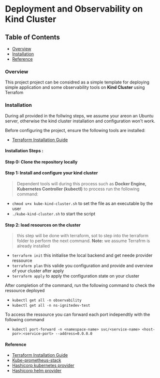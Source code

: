 # Deployment and Observability on Kind Cluster

## Table of Contents
- [Overview](#overview)
- [Installation](#installation)
- [Reference](#reference)

### Overview

This project project can be considred as a simple template for deploying simple application and some observability tools on **Kind Cluster** using Terrafom

### Installation

During all provided in the follwing steps, we assume your areon an Ubuntu server, otherwise the kind cluster installation and configuration won't work.

Before configuring the project, ensure the following tools are installed:
- [Terraform Installation Guide](https://learn.hashicorp.com/tutorials/terraform/install-cli)

#### Installation Steps : 

#### Step 0: Clone the repository locally

#### Step 1: Install and configure your kind cluster
> Dependent tools will during this process such as **Docker Engine, Kubernetes Controller (kubectl)**
to process run the following command:
- `chmod u+x kube-kind-cluster.sh` to set the file as an executable by the user
- `./kube-kind-cluster.sh` to start the script

#### Step 2: load resources on the cluster
> this step will be done with terraform, sot to step into the terraform folder to perform the next command. **Note:** we assume Terrafrm is already installed
- `terraform init` this initialise the local backend and get neede provider ressource
- `terraform plan` this valide you configuration and provide and overview of your cluster after apply
- `terraform apply` to apply the configuration state on your cluster

After completion of the command, run the following command to check the ressource deployed 
- `kubectl get all -n observability`
- `kubectl get all -n ns-ignitedev-test`

To access the ressource you can forward each port independtly with the following command
- `kubectl port-forward -n <namespace-name> svc/<service-name> <host-por>:<service-port> --address=0.0.0.0 `

#### Reference
- [Terraform Installation Guide](https://learn.hashicorp.com/tutorials/terraform/install-cli)
- [Kube-prometheus-stack](https://github.com/prometheus-community/helm-charts/blob/main/charts/kube-prometheus-stack/README.md) 
- [Hashicorp kubernetes provider](https://registry.terraform.io/providers/hashicorp/kubernetes/latest/docs)
- [Hashicorp helm provider](https://registry.terraform.io/providers/hashicorp/helm/latest/docs)